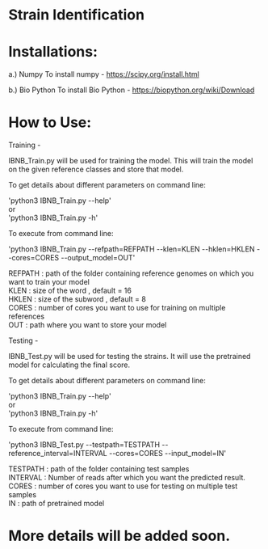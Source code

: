 # Strain Identification

# Installations:
a.) Numpy
To install numpy -  https://scipy.org/install.html

b.) Bio Python
To install Bio Python - https://biopython.org/wiki/Download

# How to Use:

Training -

IBNB_Train.py will be used for training the model. This will train the model on the given reference classes and store that model.

To get details about different parameters on command line:

'python3 IBNB_Train.py --help'  
or  
'python3 IBNB_Train.py -h'


To execute from command line:

'python3 IBNB_Train.py --refpath=REFPATH --klen=KLEN --hklen=HKLEN --cores=CORES --output_model=OUT'

REFPATH : path of the folder containing reference genomes on which you want to train your model   
KLEN    : size of the word , default = 16    
HKLEN   : size of the subword , default = 8    
CORES   : number of cores you want to use for training on multiple references      
OUT     : path where you want to store your model     



Testing - 

IBNB_Test.py will be used for testing the strains. It will use the pretrained model for calculating the final score.

To get details about different parameters on command line:

'python3 IBNB_Train.py --help'  
or  
'python3 IBNB_Train.py -h'

To execute from command line:

'python3 IBNB_Test.py --testpath=TESTPATH --reference_interval=INTERVAL --cores=CORES --input_model=IN'


TESTPATH  : path of the folder containing test samples       
INTERVAL  : Number of reads after which you want the predicted result.       
CORES     : number of cores you want to use for testing on multiple test samples         
IN        : path of pretrained model        





# More details will be added soon.
